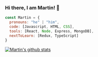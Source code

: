 
### Hi there, I am Martin! 👋

```javascript
const Martin = {
  pronouns: "he" | "him",
  code: [Javascript, HTML, CSS],
  tools: [React, Node, Express, MongoDB],
  nextToLearn: [Redux, TypeScript]
}
```
[![Martin's github stats](https://github-readme-stats.vercel.app/api?username=martincho111986&show_icons=true&theme=tokyonight)](https://github.com/martincho111986/github-readme-stats)
<!--
**martincho111986/martincho111986** is a ✨ _special_ ✨ repository because its `README.md` (this file) appears on your GitHub profile.

Here are some ideas to get you started:

- 🔭 I’m currently working on ...
- 🌱 I’m currently learning ...
- 👯 I’m looking to collaborate on ...
- 🤔 I’m looking for help with ...
- 💬 Ask me about ...
- 📫 How to reach me: ...
- 😄 Pronouns: ...
- ⚡ Fun fact: ...
-->
